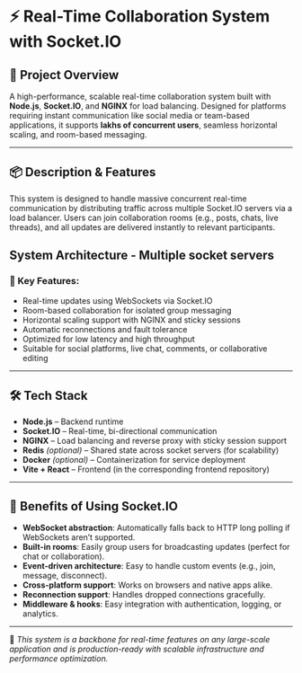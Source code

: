 # ⚡️ Real-Time Collaboration System with Socket.IO

## 🧾 Project Overview

A high-performance, scalable real-time collaboration system built with **Node.js**, **Socket.IO**, and **NGINX** for load balancing. Designed for platforms requiring instant communication like social media or team-based applications, it supports **lakhs of concurrent users**, seamless horizontal scaling, and room-based messaging.

---

## 📦 Description & Features

This system is designed to handle massive concurrent real-time communication by distributing traffic across multiple Socket.IO servers via a load balancer. Users can join collaboration rooms (e.g., posts, chats, live threads), and all updates are delivered instantly to relevant participants.

## System Architecture - Multiple socket servers


### 🔧 Key Features:

- Real-time updates using WebSockets via Socket.IO
- Room-based collaboration for isolated group messaging
- Horizontal scaling support with NGINX and sticky sessions
- Automatic reconnections and fault tolerance
- Optimized for low latency and high throughput
- Suitable for social platforms, live chat, comments, or collaborative editing

---

## 🛠 Tech Stack

- **Node.js** – Backend runtime
- **Socket.IO** – Real-time, bi-directional communication
- **NGINX** – Load balancing and reverse proxy with sticky session support
- **Redis** *(optional)* – Shared state across socket servers (for scalability)
- **Docker** *(optional)* – Containerization for service deployment
- **Vite + React** – Frontend (in the corresponding frontend repository)

---

## 🚀 Benefits of Using Socket.IO

- **WebSocket abstraction**: Automatically falls back to HTTP long polling if WebSockets aren’t supported.
- **Built-in rooms**: Easily group users for broadcasting updates (perfect for chat or collaboration).
- **Event-driven architecture**: Easy to handle custom events (e.g., join, message, disconnect).
- **Cross-platform support**: Works on browsers and native apps alike.
- **Reconnection support**: Handles dropped connections gracefully.
- **Middleware & hooks**: Easy integration with authentication, logging, or analytics.

---

📌 *This system is a backbone for real-time features on any large-scale application and is production-ready with scalable infrastructure and performance optimization.*


